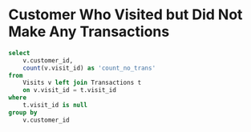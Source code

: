 # Customer Who Visited but Did Not Make Any Transactions

```sql
select
    v.customer_id,
    count(v.visit_id) as 'count_no_trans'
from
    Visits v left join Transactions t
    on v.visit_id = t.visit_id
where
    t.visit_id is null
group by
    v.customer_id
```

